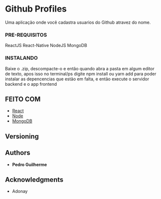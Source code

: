 # Github Profiles

Uma aplicação onde você cadastra usuarios do Github atravez do nome.

### PRE-REQUISITOS

ReactJS
React-Native
NodeJS
MongoDB

### INSTALANDO

Baixe o .zip, descompacte-o e então quando abra a pasta em algum editor de texto, apos isso no terminal/ps digite npm install ou yarn add para poder instalar as depencencias que estão em falta, e então execute o servidor backend e o app frontend

## FEITO COM

* [React](https://reactjs.org/)
* [Node](https://nodejs.org/en/)
* [MongoDB](https://www.mongodb.com/)

## Versioning

## Authors

* **Pedro Guilherme**

## Acknowledgments

* Adonay
